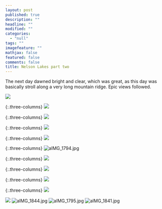 ```yaml
---
layout: post
published: true
description: ""
headline: ""
modified: ""
categories: 
  - "null"
tags: ""
imagefeature: ""
mathjax: false
featured: false
comments: false
title: Nelson Lakes part two
---
```

The next day dawned bright and clear, which was great, as this day was basically stroll along a very long mountain ridge. Epic views followed.

![]({{site.baseurl}}/images/aIMG_1785.jpg)

{:.three-columns}
![]({{site.baseurl}}/images/aIMG_1794.jpg)

{:.three-columns}
![]({{site.baseurl}}/images/aIMG_1796.jpg)

{:.three-columns}
![]({{site.baseurl}}/images/aIMG_1799.jpg)

{:.three-columns}
![]({{site.baseurl}}/images/aIMG_1818.jpg)

{:.three-columns}
![aIMG_1794.jpg]({{site.baseurl}}/images/aIMG_1794.jpg)

{:.three-columns}
![]({{site.baseurl}}/images/aIMG_1836.jpg)

{:.three-columns}
![]({{site.baseurl}}/images/aIMG_1841.jpg)

{:.three-columns}
![]({{site.baseurl}}/images/aIMG_1842.jpg)

{:.three-columns}
![]({{site.baseurl}}/images/aIMG_1844.jpg)

![]({{site.baseurl}}/images/aIMG_1795.jpg)
![aIMG_1844.jpg]({{site.baseurl}}/images/aIMG_1844.jpg)
![aIMG_1795.jpg]({{site.baseurl}}/images/aIMG_1795.jpg)
![aIMG_1841.jpg]({{site.baseurl}}/images/aIMG_1841.jpg)
